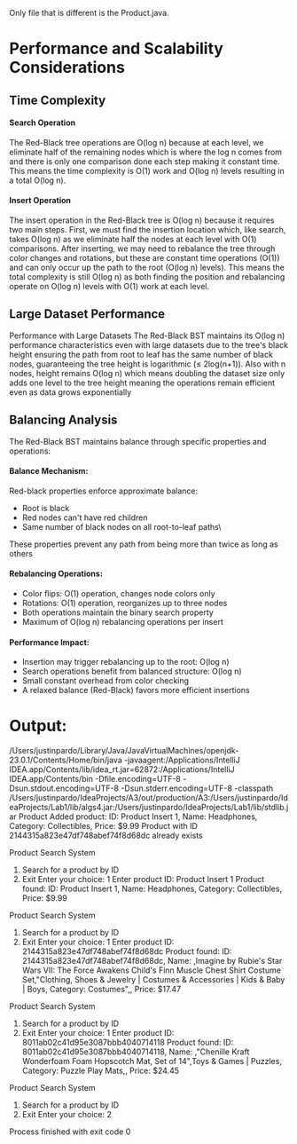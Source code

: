Only file that is different is the Product.java.

# Performance and Scalability Considerations
## Time Complexity

#### Search Operation
The Red-Black tree operations are O(log n) because at each level, we eliminate half of the remaining nodes which is where the log n comes from and there is only one comparison done each step making it constant time. This means the time complexity is O(1) work and O(log n) levels resulting in a total O(log n).

#### Insert Operation
The insert operation in the Red-Black tree is O(log n) because it requires two main steps. First, we must find the insertion location which, like search, takes O(log n) as we eliminate half the nodes at each level with O(1) comparisons. After inserting, we may need to rebalance the tree through color changes and rotations, but these are constant time operations (O(1)) and can only occur up the path to the root (O(log n) levels). This means the total complexity is still O(log n) as both finding the position and rebalancing operate on O(log n) levels with O(1) work at each level.

## Large Dataset Performance
Performance with Large Datasets
The Red-Black BST maintains its O(log n) performance characteristics even with large datasets due to the tree's black height ensuring the path from root to leaf has the same number of black nodes, guaranteeing the tree height is logarithmic (≤ 2log(n+1)).
Also with n nodes, height remains O(log n) which means doubling the dataset size only adds one level to the tree height meaning the operations remain efficient even as data grows exponentially

## Balancing Analysis
The Red-Black BST maintains balance through specific properties and operations:

#### Balance Mechanism:
Red-black properties enforce approximate balance:
- Root is black
- Red nodes can't have red children
- Same number of black nodes on all root-to-leaf paths\
  
These properties prevent any path from being more than twice as long as others

#### Rebalancing Operations:

- Color flips: O(1) operation, changes node colors only
- Rotations: O(1) operation, reorganizes up to three nodes
- Both operations maintain the binary search property
- Maximum of O(log n) rebalancing operations per insert

#### Performance Impact:
- Insertion may trigger rebalancing up to the root: O(log n)
- Search operations benefit from balanced structure: O(log n)
- Small constant overhead from color checking
- A relaxed balance (Red-Black) favors more efficient insertions


# Output: 
/Users/justinpardo/Library/Java/JavaVirtualMachines/openjdk-23.0.1/Contents/Home/bin/java -javaagent:/Applications/IntelliJ IDEA.app/Contents/lib/idea_rt.jar=62872:/Applications/IntelliJ IDEA.app/Contents/bin -Dfile.encoding=UTF-8 -Dsun.stdout.encoding=UTF-8 -Dsun.stderr.encoding=UTF-8 -classpath /Users/justinpardo/IdeaProjects/A3/out/production/A3:/Users/justinpardo/IdeaProjects/Lab1/lib/algs4.jar:/Users/justinpardo/IdeaProjects/Lab1/lib/stdlib.jar Product
Added product: ID: Product Insert 1, Name: Headphones, Category: Collectibles, Price: $9.99
Product with ID 2144315a823e47df748abef74f8d68dc already exists

Product Search System
1. Search for a product by ID
2. Exit
Enter your choice: 1
Enter product ID: Product Insert 1
Product found: ID: Product Insert 1, Name: Headphones, Category: Collectibles, Price: $9.99

Product Search System
1. Search for a product by ID
2. Exit
Enter your choice: 1
Enter product ID: 2144315a823e47df748abef74f8d68dc
Product found: ID: 2144315a823e47df748abef74f8d68dc, Name: ,Imagine by Rubie's Star Wars VII: The Force Awakens Child's Finn Muscle Chest Shirt Costume Set,"Clothing, Shoes & Jewelry | Costumes & Accessories | Kids & Baby | Boys, Category: Costumes",, Price: $17.47

Product Search System
1. Search for a product by ID
2. Exit
Enter your choice: 1
Enter product ID: 8011ab02c41d95e3087bbb4040714118
Product found: ID: 8011ab02c41d95e3087bbb4040714118, Name: ,"Chenille Kraft Wonderfoam Foam Hopscotch Mat, Set of 14",Toys & Games | Puzzles, Category: Puzzle Play Mats,, Price: $24.45

Product Search System
1. Search for a product by ID
2. Exit
Enter your choice: 2

Process finished with exit code 0
